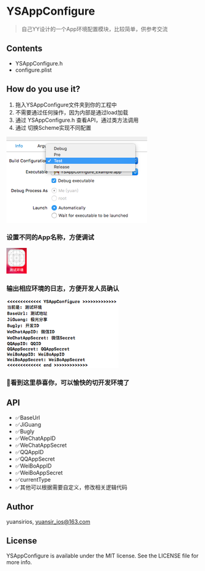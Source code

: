 # YSAppConfigure

> 自己YY设计的一个App环境配置模块，比较简单，供参考交流

## Contents

* YSAppConfigure.h
* configure.plist

## How do you use it?

1. 拖入YSAppConfigure文件夹到你的工程中
2. 不需要通过任何操作，因为内部是通过load加载
3. 通过 YSAppConfigure.h 查看API，通过类方法调用
4. 通过 切换Scheme实现不同配置

![avatar](./Snapshots/scheme.png)

### 设置不同的App名称，方便调试

![](./Snapshots/AppIcon.png)

### 输出相应环境的日志，方便开发人员确认

![](./Snapshots/logOut.png)

### 🎉看到这里恭喜你，可以愉快的切开发环境了

## API
*   ✅BaseUrl
*   ✅JiGuang
*   ✅Bugly
*   ✅WeChatAppID
*   ✅WeChatAppSecret
*   ✅QQAppID
*   ✅QQAppSecret
*   ✅WeiBoAppID
*   ✅WeiBoAppSecret
*   ✅currentType
*   ✅其他可以根据需要自定义，修改相关逻辑代码

## Author

yuansirios, yuansir_ios@163.com

## License

YSAppConfigure is available under the MIT license. See the LICENSE file for more info.
